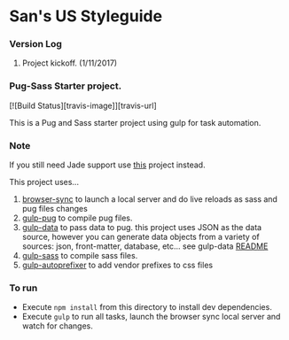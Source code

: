# San's US Styleguide

### Version Log
1. Project kickoff. (1/11/2017)

### Pug-Sass Starter project.

[![Build Status][travis-image]][travis-url]

This is a Pug and Sass starter project using gulp for task automation.

### Note
If you still need Jade support use [this](https://github.com/azemoh/gulp-jade-sass-starter) project instead.

This project uses...

1. [browser-sync](https://github.com/browsersync/browser-sync) to launch a local server and do live reloads as sass and pug files changes
2. [gulp-pug](https://github.com/jamen/gulp-pug) to compile pug files.
3. [gulp-data](https://github.com/colynb/gulp-data) to pass data to pug. this project uses JSON as the data source, however you can generate data objects from a variety of sources: json, front-matter, database, etc... see gulp-data [README](https://github.com/colynb/gulp-data)
4. [gulp-sass](https://github.com/dlmanning/gulp-sass) to compile sass files.
5. [gulp-autoprefixer](https://github.com/sindresorhus/gulp-autoprefixer) to add vendor prefixes to css files

### To run
- Execute `npm install` from this directory to install dev dependencies.
- Execute `gulp` to run all tasks, launch the browser sync local server and watch for changes.
